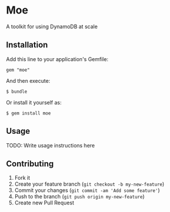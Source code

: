 # Moe

A toolkit for using DynamoDB at scale

## Installation

Add this line to your application's Gemfile:

    gem "moe"

And then execute:

    $ bundle

Or install it yourself as:

    $ gem install moe

## Usage

TODO: Write usage instructions here

## Contributing

1. Fork it
2. Create your feature branch (`git checkout -b my-new-feature`)
3. Commit your changes (`git commit -am 'Add some feature'`)
4. Push to the branch (`git push origin my-new-feature`)
5. Create new Pull Request
